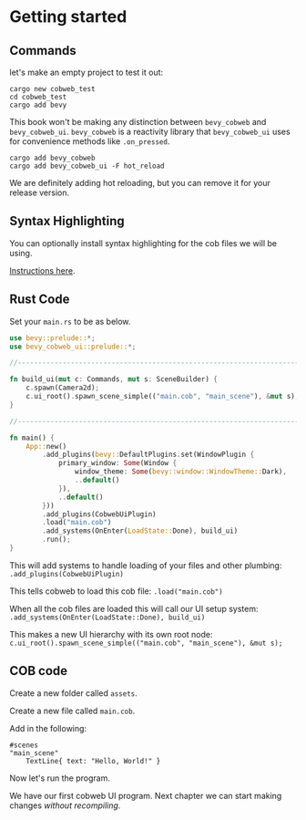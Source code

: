 # Getting started


## Commands 

let's make an empty project to test it out:

```
cargo new cobweb_test
cd cobweb_test
cargo add bevy
```

This book won't be making any distinction between `bevy_cobweb` and `bevy_cobweb_ui`. `bevy_cobweb` is a reactivity library that `bevy_cobweb_ui` uses for convenience methods like `.on_pressed`.
```
cargo add bevy_cobweb
cargo add bevy_cobweb_ui -F hot_reload
```

We are definitely adding hot reloading, but you can remove it for your release version.


## Syntax Highlighting

You can optionally install syntax highlighting for the cob files we will be using.

[Instructions here](https://github.com/UkoeHB/bevy_cobweb_ui).



## Rust Code

Set your `main.rs` to be as below.

```rs
use bevy::prelude::*;
use bevy_cobweb_ui::prelude::*;

//-------------------------------------------------------------------------------------------------------------------

fn build_ui(mut c: Commands, mut s: SceneBuilder) {
    c.spawn(Camera2d);
    c.ui_root().spawn_scene_simple(("main.cob", "main_scene"), &mut s);
}

//-------------------------------------------------------------------------------------------------------------------

fn main() {
    App::new()
        .add_plugins(bevy::DefaultPlugins.set(WindowPlugin {
            primary_window: Some(Window {
                window_theme: Some(bevy::window::WindowTheme::Dark),
                ..default()
            }),
            ..default()
        }))
        .add_plugins(CobwebUiPlugin)
        .load("main.cob")
        .add_systems(OnEnter(LoadState::Done), build_ui)
        .run();
}
```

This will add systems to handle loading of your files and other plumbing:
`.add_plugins(CobwebUiPlugin)`

This tells cobweb to load this cob file:
`.load("main.cob")`

When all the cob files are loaded this will call our UI setup system:
`.add_systems(OnEnter(LoadState::Done), build_ui)`

This makes a new UI hierarchy with its own root node:
`c.ui_root().spawn_scene_simple(("main.cob", "main_scene"), &mut s);`


## COB code
Create a new folder called `assets`.

Create a new file called `main.cob`.

Add in the following:
```
#scenes
"main_scene"
    TextLine{ text: "Hello, World!" }
```

Now let's run the program.

We have our first cobweb UI program. Next chapter we can start making changes *without recompiling*.
